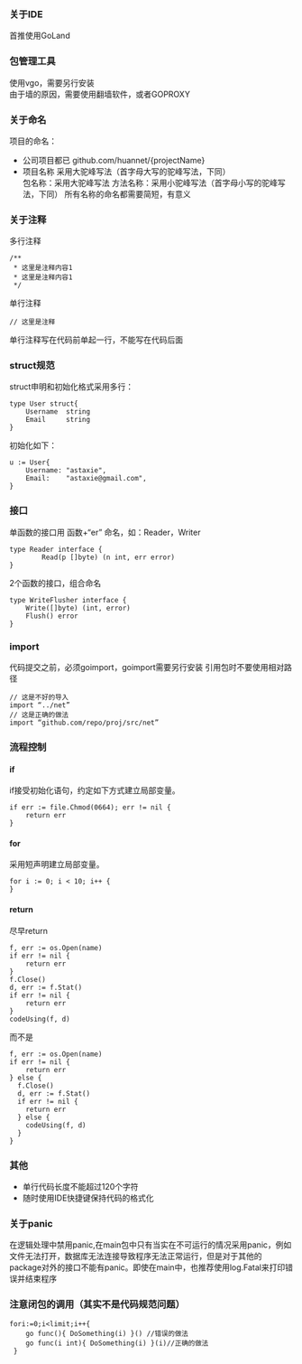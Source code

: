 ### 关于IDE
首推使用GoLand  

### 包管理工具  
使用vgo，需要另行安装    
由于墙的原因，需要使用翻墙软件，或者GOPROXY  

### 关于命名
项目的命名：  
- 公司项目都已 github.com/huannet/{projectName}  
- 项目名称 采用大驼峰写法（首字母大写的驼峰写法，下同）  
包名称：采用大驼峰写法
方法名称：采用小驼峰写法（首字母小写的驼峰写法，下同） 
所有名称的命名都需要简短，有意义  

### 关于注释
多行注释  
```
/**
 * 这里是注释内容1
 * 这里是注释内容1
 */
``` 
单行注释
```
// 这里是注释
``` 
单行注释写在代码前单起一行，不能写在代码后面  

### struct规范
struct申明和初始化格式采用多行：  
``` 
type User struct{
    Username  string
    Email     string
}
``` 
初始化如下：
```
u := User{
    Username: "astaxie",
    Email:    "astaxie@gmail.com",
}
```

### 接口
单函数的接口用 函数+“er” 命名，如：Reader，Writer
```
type Reader interface {
        Read(p []byte) (n int, err error)
}
```
2个函数的接口，组合命名
```
type WriteFlusher interface {
    Write([]byte) (int, error)
    Flush() error
}
```

### import
代码提交之前，必须goimport，goimport需要另行安装
引用包时不要使用相对路径
```
// 这是不好的导入
import “../net”
// 这是正确的做法
import “github.com/repo/proj/src/net”
```

### 流程控制
#### if
if接受初始化语句，约定如下方式建立局部变量。  
```
if err := file.Chmod(0664); err != nil {
    return err
}
```
#### for
采用短声明建立局部变量。
```
for i := 0; i < 10; i++ {
}
```
#### return
尽早return  
```
f, err := os.Open(name)
if err != nil {
    return err
}
f.Close()
d, err := f.Stat()
if err != nil {
    return err
}
codeUsing(f, d)
```
而不是
```
f, err := os.Open(name)
if err != nil {
    return err
} else {
  f.Close()
  d, err := f.Stat()
  if err != nil {
    return err
  } else {
    codeUsing(f, d)
  }
}
```


### 其他
- 单行代码长度不能超过120个字符
- 随时使用IDE快捷键保持代码的格式化


### 关于panic
在逻辑处理中禁用panic,在main包中只有当实在不可运行的情况采用panic，例如文件无法打开，数据库无法连接导致程序无法正常运行，但是对于其他的package对外的接口不能有panic。即使在main中，也推荐使用log.Fatal来打印错误并结束程序  

### 注意闭包的调用（其实不是代码规范问题）
```
fori:=0;i<limit;i++{
    go func(){ DoSomething(i) }() //错误的做法
    go func(i int){ DoSomething(i) }(i)//正确的做法
￼}
```

